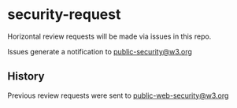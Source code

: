# security-request

Horizontal review requests will be made via issues in this repo.

Issues generate a notification to [public-security@w3.org](https://lists.w3.org/Archives/Public/public-security/)

## History

Previous review requests were sent to [public-web-security@w3.org](https://lists.w3.org/Archives/Public/public-web-security/)
